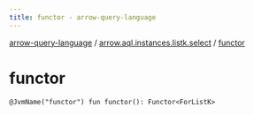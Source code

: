 ```yaml
---
title: functor - arrow-query-language
---
```


[arrow-query-language](../index.html) / [arrow.aql.instances.listk.select](index.html) / [functor](./functor.html)

# functor

`@JvmName("functor") fun functor(): Functor<ForListK>`